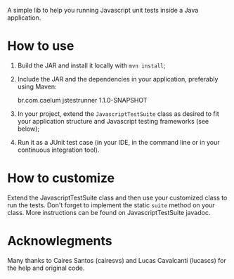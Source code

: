 A simple lib to help you running Javascript unit tests inside a Java
application.

How to use
==========

1. Build the JAR and install it locally with `mvn install`;
2. Include the JAR and the dependencies in your application, preferably using
   Maven:

    <dependency>
        <groupId>br.com.caelum</groupId>
        <artifactId>jstestrunner</artifactId>
        <version>1.1.0-SNAPSHOT</version>
    </dependency>

3. In your project, extend the `JavascriptTestSuite` class as desired to fit
   your application structure and Javascript testing frameworks (see below);
4. Run it as a JUnit test case (in your IDE, in the command line or in your
   continuous integration tool).

How to customize
================

Extend the JavascriptTestSuite class and then use your customized class to run
the tests. Don't forget to implement the static `suite` method on your class.
More instructions can be found on JavascriptTestSuite javadoc.

Acknowlegments
==============

Many thanks to Caires Santos (cairesvs) and Lucas Cavalcanti (lucascs)
for the help and original code.
